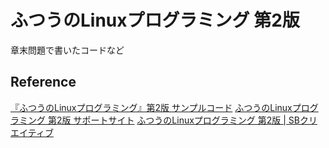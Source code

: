 # ふつうのLinuxプログラミング 第2版
章末問題で書いたコードなど  

## Reference
[『ふつうのLinuxプログラミング』第2版 サンプルコード](https://github.com/aamine/stdlinux2-source)
[ふつうのLinuxプログラミング 第2版 サポートサイト](https://i.loveruby.net/stdlinux2/)
[ふつうのLinuxプログラミング 第2版 | SBクリエイティブ](https://www.sbcr.jp/product/4797386479/)
